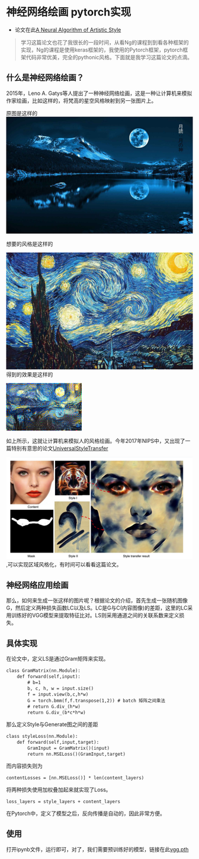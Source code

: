 # 神经网络绘画 pytorch实现

* 论文在此[A Neural Algorithm of Artistic Style](https://arxiv.org/abs/1508.06576)

> 学习这篇论文也花了我很长的一段时间，从看Ng的课程到到看各种框架的实现，Ng的课程是使用keras框架的，我使用的Pytorch框架，pytorch框架代码非常优美，完全的pythonic风格。下面就是我学习这篇论文的点滴。

## 什么是神经网络绘画？
2015年，Leno A. Gatys等人提出了一种神经网络绘画，这是一种让计算机来模拟作家绘画，比如这样的，将梵高的星空风格映射到另一张图片上。

原图是这样的
![](images/blue-moon-lake.jpg)

想要的风格是这样的

![](images/starry_night.jpg)
得到的效果是这样的

![](images/transfer.png)

如上所示，这就让计算机来模拟人的风格绘画。今年2017年NIPS中，又出现了一篇特别有意思的论文[UniversalStyleTransfer](https://arxiv.org/pdf/1705.08086.pdf)

![](images/NIPS2017.jpg),可以实现区域风格化，有时间可以看看这篇论文。

## 神经网络应用绘画
那么，如何来生成一张这样的图片呢？根据论文的介绍，首先生成一张随机图像G，然后定义两种损失函数LC以及LS。LC是G与C(内容图像)的差距，这里的LC采用训练好的VGG模型来提取特征比对。LS则采用通道之间的关联系数来定义损失。

## 具体实现

在论文中，定义LS是通过Gram矩阵来实现。

```
class GramMatrix(nn.Module):
    def forward(self,input):
        # b=1
        b, c, h, w = input.size()
        f = input.view(b,c,h*w)
        G = torch.bmm(f,f.transpose(1,2)) # batch 矩阵之间乘法
        # return G.div_(h*w)
        return G.div_(b*c*h*w)
```

那么定义Style与Generate图之间的差距
```
class styleLoss(nn.Module):
    def forward(self,input,target):
        GramInput = GramMatrix()(input)
        return nn.MSELoss()(GramInput,target)
```

而内容损失则为
```
contentLosses = [nn.MSELoss()] * len(content_layers)
```

将两种损失使用加权叠加起来就实现了Loss。

```
loss_layers = style_layers + content_layers
```
在Pytorch中，定义了模型之后，反向传播是自动的，因此非常方便。


## 使用

打开ipynb文件，运行即可，对了，我们需要预训练好的模型，链接在此[vgg.pth](https://drive.google.com/open?id=1WUJwiCuaiNTYG-75ZMEweGD27Z-vGUtn)

